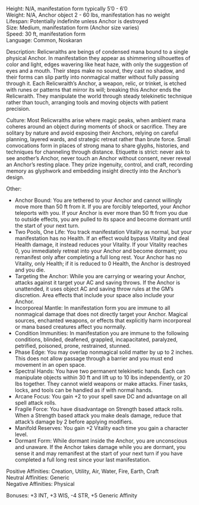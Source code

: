 Height: N/A, manifestation form typically 5’0 - 6’0  
Weight: N/A, Anchor object 2 - 60 lbs, manifestation has no weight  
Lifespan: Potentially indefinite unless Anchor is destroyed  
Size: Medium, manifestation form (Anchor size varies)  
Speed: 30 ft, manifestation form  
Language: Common, Noskaran

Description: Relicwraiths are beings of condensed mana bound to a single physical Anchor. In manifestation they appear as shimmering silhouettes of color and light, edges wavering like heat haze, with only the suggestion of eyes and a mouth. Their steps make no sound, they cast no shadow, and their forms can slip partly into nonmagical matter without fully passing through it. Each Relicwraith’s Anchor, a weapon, relic, or trinket, is etched with runes or patterns that mirror its will; breaking this Anchor ends the Relicwraith. They manipulate the world through steady telekinetic technique rather than touch, arranging tools and moving objects with patient precision.

Culture: Most Relicwraiths arise where magic peaks, when ambient mana coheres around an object during moments of shock or sacrifice. They are solitary by nature and avoid exposing their Anchors, relying on careful planning, layered wards, and strategic retreat rather than brute force. Small convocations form in places of strong mana to share glyphs, histories, and techniques for channeling through distance. Etiquette is strict: never ask to see another’s Anchor, never touch an Anchor without consent, never reveal an Anchor’s resting place. They prize ingenuity, control, and craft, recording memory as glyphwork and embedding insight directly into the Anchor’s design.

Other:
- Anchor Bound: You are tethered to your Anchor and cannot willingly move more than 50 ft from it. If you are forcibly teleported, your Anchor teleports with you. If your Anchor is ever more than 50 ft from you due to outside effects, you are pulled to its space and become dormant until the start of your next turn.
- Two Pools, One Life: You track manifestation Vitality as normal, but your manifestation has no Health. If an effect would bypass Vitality and deal Health damage, it instead reduces your Vitality. If your Vitality reaches 0, you immediately retreat into your Anchor and become dormant; you remanifest only after completing a full long rest. Your Anchor has no Vitality, only Health; if it is reduced to 0 Health, the Anchor is destroyed and you die.
- Targeting the Anchor: While you are carrying or wearing your Anchor, attacks against it target your AC and saving throws. If the Anchor is unattended, it uses object AC and saving throw rules at the GM’s discretion. Area effects that include your space also include your Anchor.
- Incorporeal Mantle: In manifestation form you are immune to all nonmagical damage that does not directly target your Anchor. Magical sources, enchanted weapons, or effects that explicitly harm incorporeal or mana based creatures affect you normally.
- Condition Immunities: In manifestation you are immune to the following conditions, blinded, deafened, grappled, incapacitated, paralyzed, petrified, poisoned, prone, restrained, stunned.
- Phase Edge: You may overlap nonmagical solid matter by up to 2 inches. This does not allow passage through a barrier and you must end movement in an open space.
- Spectral Hands: You have two permanent telekinetic hands. Each can manipulate objects within 30 ft and lift up to 10 lbs independently, or 20 lbs together. They cannot wield weapons or make attacks. Finer tasks, locks, and tools can be handled as if with normal hands.
- Arcane Focus: You gain +2 to your spell save DC and advantage on all spell attack rolls.
- Fragile Force: You have disadvantage on Strength based attack rolls. When a Strength based attack you make deals damage, reduce that attack’s damage by 2 before applying modifiers.
- Manifold Reserves: You gain +2 Vitality each time you gain a character level.
- Dormant Form: While dormant inside the Anchor, you are unconscious and unaware. If the Anchor takes damage while you are dormant, you sense it and may remanifest at the start of your next turn if you have completed a full long rest since your last manifestation.

Positive Affinities: Creation, Utility, Air, Water, Fire, Earth, Craft  
Neutral Affinities: Generic  
Negative Affinities: Physical  

Bonuses: +3 INT, +3 WIS, -4 STR, +5 Generic Affinity